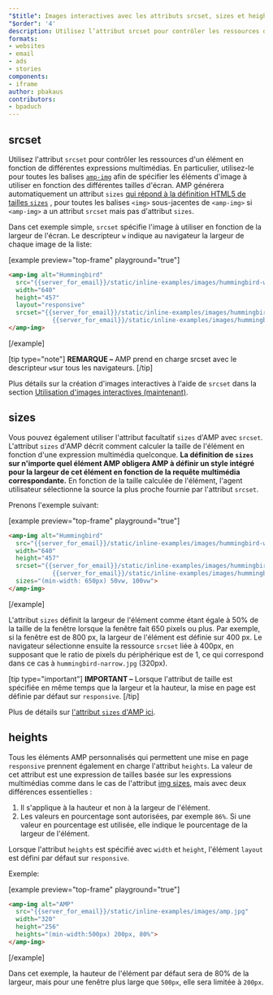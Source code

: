 ```yaml
---
"$title": Images interactives avec les attributs srcset, sizes et heights
"$order": '4'
description: Utilisez l’attribut srcset pour contrôler les ressources d’un élément en fonction de différentes expressions multimédias. En particulier, utilisez-le pour toutes les balises amp-img afin de spécifier ...
formats:
- websites
- email
- ads
- stories
components:
- iframe
author: pbakaus
contributors:
- bpaduch
---
```


## srcset

Utilisez l'attribut `srcset` pour contrôler les ressources d'un élément en fonction de différentes expressions multimédias. En particulier, utilisez-le pour toutes les balises [`amp-img`](../../../../documentation/components/reference/amp-img.md) afin de spécifier les éléments d'image à utiliser en fonction des différentes tailles d'écran. AMP générera automatiquement un attribut `sizes`  <a href="https://developer.mozilla.org/en-US/docs/Web/HTML/Element/img" data-md-type="link">qui répond à la définition HTML5 de tailles `sizes`</a> , pour toutes les balises `<img>` sous-jacentes de `<amp-img>` si `<amp-img>` a un attribut `srcset` mais pas d'attribut `sizes`.

Dans cet exemple simple, `srcset` spécifie l'image à utiliser en fonction de la largeur de l'écran. Le descripteur `w` indique au navigateur la largeur de chaque image de la liste:

[example preview="top-frame" playground="true"]
```html
<amp-img alt="Hummingbird"
  src="{{server_for_email}}/static/inline-examples/images/hummingbird-wide.jpg"
  width="640"
  height="457"
  layout="responsive"
  srcset="{{server_for_email}}/static/inline-examples/images/hummingbird-wide.jpg 640w,
            {{server_for_email}}/static/inline-examples/images/hummingbird-narrow.jpg 320w">
</amp-img>
```
[/example]

[tip type="note"] **REMARQUE –**  AMP prend en charge srcset avec le descripteur `w`sur tous les navigateurs. [/tip]

Plus détails sur la création d'images interactives à l'aide de `srcset` dans la section [Utilisation d'images interactives (maintenant)](http://alistapart.com/article/using-responsive-images-now).

## sizes

Vous pouvez également utiliser l'attribut facultatif `sizes` d'AMP avec `srcset`. L'attribut `sizes` d'AMP décrit comment calculer la taille de l'élément en fonction d'une expression multimédia quelconque. <strong data-md-type="raw_html">La définition de `sizes` sur n'importe quel élément AMP obligera AMP à définir un style intégré pour la largeur de cet élément en fonction de la requête multimédia correspondante.</strong> En fonction de la taille calculée de l'élément, l'agent utilisateur sélectionne la source la plus proche fournie par l'attribut `srcset`.

Prenons l'exemple suivant:

[example preview="top-frame" playground="true"]
```html
<amp-img alt="Hummingbird"
  src="{{server_for_email}}/static/inline-examples/images/hummingbird-wide.jpg"
  width="640"
  height="457"
  srcset="{{server_for_email}}/static/inline-examples/images/hummingbird-wide.jpg 640w,
            {{server_for_email}}/static/inline-examples/images/hummingbird-narrow.jpg 320w"
  sizes="(min-width: 650px) 50vw, 100vw">
</amp-img>
```
[/example]

L'attribut `sizes` définit la largeur de l'élément comme étant égale à 50% de la taille de la fenêtre lorsque la fenêtre fait 650 pixels ou plus. Par exemple, si la fenêtre est de 800 px, la largeur de l'élément est définie sur 400 px. Le navigateur sélectionne ensuite la ressource `srcset` liée à 400px, en supposant que le ratio de pixels du périphérique est de 1, ce qui correspond dans ce cas à `hummingbird-narrow.jpg` (320px).

[tip type="important"] **IMPORTANT –** Lorsque l'attribut de taille est spécifiée en même temps que la largeur et la hauteur, la mise en page est définie par défaut sur `responsive`. [/tip]

Plus de détails sur [l'attribut `sizes` d'AMP ici](../../../../documentation/guides-and-tutorials/learn/common_attributes.md).

## heights

Tous les éléments AMP personnalisés qui permettent une mise en page `responsive` prennent également en charge l'attribut `heights`. La valeur de cet attribut est une expression de tailles basée sur les expressions multimédias comme dans le cas de l'attribut [img sizes](https://developer.mozilla.org/en-US/docs/Web/HTML/Element/img), mais avec deux différences essentielles :

1. Il s'applique à la hauteur et non à la largeur de l'élément.
2. Les valeurs en pourcentage sont autorisées, par exemple `86%`. Si une valeur en pourcentage est utilisée, elle indique le pourcentage de la largeur de l'élément.

Lorsque l'attribut `heights` est spécifié avec `width` et `height`, l'élément `layout` est défini par défaut sur `responsive`.

Exemple:

[example preview="top-frame" playground="true"]
```html
<amp-img alt="AMP"
  src="{{server_for_email}}/static/inline-examples/images/amp.jpg"
  width="320"
  height="256"
  heights="(min-width:500px) 200px, 80%">
</amp-img>
```
[/example]

Dans cet exemple, la hauteur de l'élément par défaut sera de 80% de la largeur, mais pour une fenêtre plus large que `500px`, elle sera limitée à `200px`.

